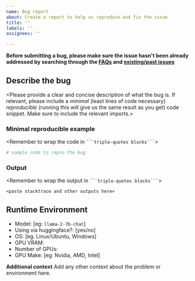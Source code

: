 ```yaml
---
name: Bug report
about: Create a report to help us reproduce and fix the issue
title: ''
labels: ''
assignees: ''

---
```


**Before submitting a bug, please make sure the issue hasn't been already addressed by searching through the [FAQs](https://ai.meta.com/llama/faq/) and [existing/past issues](https://github.com/khulnasoft/llama/issues)**

## Describe the bug
<Please provide a clear and concise description of what the bug is. If relevant, please include a _minimal_ (least lines of code necessary) _reproducible_ (running this will give us the same result as you get) code snippet. Make sure to include the relevant imports.>

### Minimal reproducible example
<Remember to wrap the code in ```` ```triple-quotes blocks``` ````>

```python
# sample code to repro the bug
```

### Output
<Remember to wrap the output in ```` ```triple-quotes blocks``` ````>

```
<paste stacktrace and other outputs here>
```

## Runtime Environment
- Model: [eg: `llama-2-7b-chat`]
- Using via huggingface?: [yes/no]
- OS: [eg. Linux/Ubuntu, Windows]
- GPU VRAM: 
- Number of GPUs:
- GPU Make: [eg: Nvidia, AMD, Intel]

**Additional context**
Add any other context about the problem or environment here.
